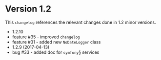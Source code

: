 # Version 1.2

This `changelog` references the relevant changes done in 1.2 minor versions.

 - 1.2.10
 - feature #35 - improved `changelog`
 - feature #31 - added new `NoDateLogger` class
 - 1.2.9 (2017-04-13)
 - bug #33 - added doc for `symfony`§ services
